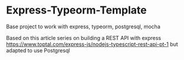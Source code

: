 # Express-Typeorm-Template
Base project to work with express, typeorm, postgresql, mocha

Based on this article series on building a REST API with express https://www.toptal.com/express-js/nodejs-typescript-rest-api-pt-1
but adapted to use Postgresql
